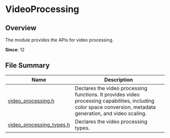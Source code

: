 # VideoProcessing
<!--Kit: Media Kit-->
<!--Subsystem: Multimedia-->
<!--Owner: @wang-haizhou6-->
<!--Designer: @HmQQQ-->
<!--Tester: @xchaosioda-->
<!--Adviser: @w_Machine_cc-->

## Overview

The module provides the APIs for video processing.

<!--RP1--><!--RP1End-->

**Since**: 12

## File Summary

| Name| Description|
| -- | -- |
| [video_processing.h](capi-video-processing-h.md) | Declares the video processing functions. It provides video processing capabilities, including color space conversion, metadata generation, and video scaling.|
| [video_processing_types.h](capi-video-processing-types-h.md) | Declares the video processing types.|
